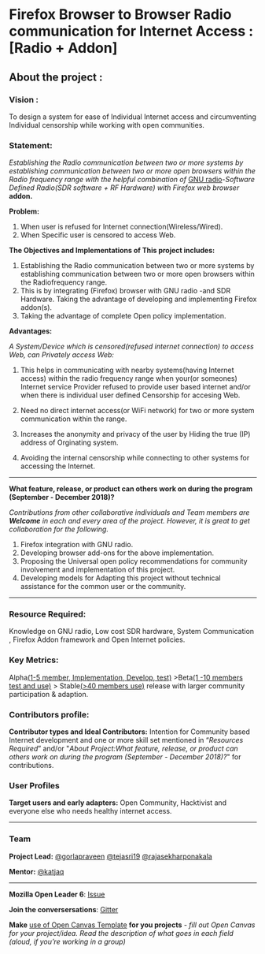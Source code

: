 # Firefox Browser to Browser Radio communication for Internet Access : [Radio + Addon]

## About the project : 

### Vision : 

To design a system for ease of Individual Internet access and circumventing Individual censorship while working with open communities.

### Statement:

*Establishing the Radio communication between two or more systems by establishing communication between two or more open browsers within the Radio frequency range with the helpful combination of* [GNU radio](https://gnuradio.org)-*Software Defined Radio(SDR software + RF Hardware) with Firefox web browser* **addon.**

**Problem:** 
  1. When user is refused for Internet connection(Wireless/Wired).
  2. When Specific user is censored to access Web.
 
**The Objectives and Implementations of This project includes:**

  1. Establishing the Radio communication between two or more systems by establishing communication between two or more open browsers within the Radiofrequency range.
  2. This is by integrating (Firefox) browser with GNU radio -and SDR Hardware. Taking the advantage of developing and implementing Firefox addon(s). 
  3. Taking the advantage of complete Open policy implementation.


**Advantages:**
 
*A System/Device which is censored(refused internet connection) to access Web, can Privately access Web:*

  1. This helps in communicating with nearby systems(having Internet access) within the radio frequency range when your(or someones) Internet service Provider refused to provide user based internet and/or when there is individual user defined Censorship for accesing Web.

  2.  Need no direct internet access(or WiFi network) for two or more system communication within the range.

  3. Increases the anonymity and privacy of the user by Hiding the true (IP) address of Orginating system.

  4. Avoiding the internal censorship while connecting to other systems for accessing the Internet. 

----------------------------------------------------------------------------------------------

**What feature, release, or product can others work on during the program (September - December 2018)?**

_*Contributions from other collaborative individuals and Team members are **Welcome** in each and every area of the project. However, it is great to get collaboration for the following.*_

1. Firefox integration with GNU radio.
2. Developing browser add-ons for the above implementation.
3.  Proposing the Universal open policy recommendations for community involvement and implementation of this project. 
4. Developing models for Adapting this project without technical assistance for the common user or the community.

-----------------------------------------------------------------------------------------------

###  Resource Required:
Knowledge on GNU radio, Low cost SDR hardware, System Communication , Firefox Addon framework and Open Internet  policies.

### Key Metrics:
Alpha[(1-5 member, Implementation, Develop, test)](https://#) >Beta[(1 -10 members test and use)](https://#) > Stable[(>40 members use)](https://#) release   with larger community participation & adaption.

### Contributors profile:
**Contributor types and Ideal Contributors:**
Intention for Community based Internet development and one or more skill set mentioned in “*Resources Required*”  and/or "*About Project:What feature, release, or product can others work on during the program (September - December 2018)?*" for contributions.

### User Profiles
**Target users and early adapters:**
Open Community, Hacktivist and everyone else who needs healthy internet access.

----------------------------------------------------------------------------------------------

### Team

**Project Lead:**
[@gorlapraveen](https://github.com/gorlapraveen) 
[@tejasri19](https://github.com/tejasri19)
[@rajasekharponakala](https://github.com/rajasekharponakala)

**Mentor:** [@katjaq](https://github.com/katjaq)

----------------------------------------------------------------------------------------------

**Mozilla Open Leader 6**: [Issue](https://github.com/MozillaFestival/open-leaders-6/issues/73)

**Join the conversersations**: [Gitter](https://gitter.im/firefoxb2b/)

**Make** [use of Open Canvas Template](https://docs.google.com/presentation/d/1_eya6vVXpaZOpXFZsZNbVHboROI4IPWy-poCnYTNtnQ/edit#slide=id.p) **for you projects** *- fill out Open Canvas for your project/idea. Read the description of what goes in each field (aloud, if you’re working in a group)*

